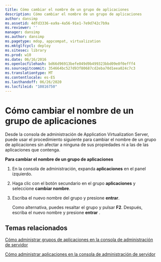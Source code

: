 ```yaml
---
title: Cómo cambiar el nombre de un grupo de aplicaciones
description: Cómo cambiar el nombre de un grupo de aplicaciones
author: dansimp
ms.assetid: 4dfd3336-ea9a-4a56-91e1-7e9d742c7b9a
ms.reviewer: ''
manager: dansimp
ms.author: dansimp
ms.pagetype: mdop, appcompat, virtualization
ms.mktglfcycl: deploy
ms.sitesec: library
ms.prod: w10
ms.date: 06/16/2016
ms.openlocfilehash: bd66d96913befe049d9b499323bbd09e0f0efff4
ms.sourcegitcommit: 354664bc527d93f80687cd2eba70d1eea024c7c3
ms.translationtype: MT
ms.contentlocale: es-ES
ms.lasthandoff: 06/26/2020
ms.locfileid: "10816750"
---
```

# Cómo cambiar el nombre de un grupo de aplicaciones


Desde la consola de administración de Application Virtualization Server, puede usar el procedimiento siguiente para cambiar el nombre de un grupo de aplicaciones sin afectar a ninguna de sus propiedades ni a las de las aplicaciones que contenga.

**Para cambiar el nombre de un grupo de aplicaciones**

1.  En la consola de administración, expanda **aplicaciones** en el panel izquierdo.

2.  Haga clic con el botón secundario en el grupo **aplicaciones** y seleccione **cambiar nombre**.

3.  Escriba el nuevo nombre del grupo y presione **entrar**.

    Como alternativa, puedes resaltar el grupo y pulsar **F2**. Después, escriba el nuevo nombre y presione **entrar** .

## Temas relacionados


[Cómo administrar grupos de aplicaciones en la consola de administración de servidor](how-to-manage-application-groups-in-the-server-management-console.md)

[Cómo administrar aplicaciones en la consola de administración de servidor](how-to-manage-applications-in-the-server-management-console.md)

 

 





